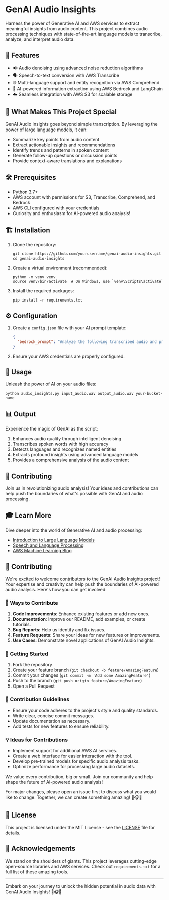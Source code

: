 # GenAI Audio Insights

Harness the power of Generative AI and AWS services to extract meaningful insights from audio content. This project combines audio processing techniques with state-of-the-art language models to transcribe, analyze, and interpret audio data.

## 🌟 Features

- 🔊 Audio denoising using advanced noise reduction algorithms
- 🗣️ Speech-to-text conversion with AWS Transcribe
- 🌐 Multi-language support and entity recognition via AWS Comprehend
- 🧠 AI-powered information extraction using AWS Bedrock and LangChain
- ☁️ Seamless integration with AWS S3 for scalable storage

## 🚀 What Makes This Project Special

GenAI Audio Insights goes beyond simple transcription. By leveraging the power of large language models, it can:

- Summarize key points from audio content
- Extract actionable insights and recommendations
- Identify trends and patterns in spoken content
- Generate follow-up questions or discussion points
- Provide context-aware translations and explanations

## 🛠️ Prerequisites

- Python 3.7+
- AWS account with permissions for S3, Transcribe, Comprehend, and Bedrock
- AWS CLI configured with your credentials
- Curiosity and enthusiasm for AI-powered audio analysis!

## 🏗️ Installation

1. Clone the repository:
   ```
   git clone https://github.com/yourusername/genai-audio-insights.git
   cd genai-audio-insights
   ```

2. Create a virtual environment (recommended):
   ```
   python -m venv venv
   source venv/bin/activate  # On Windows, use `venv\Scripts\activate`
   ```

3. Install the required packages:
   ```
   pip install -r requirements.txt
   ```

## ⚙️ Configuration

1. Create a `config.json` file with your AI prompt template:
   ```json
   {
     "bedrock_prompt": "Analyze the following transcribed audio and provide key insights: {text}"
   }
   ```

2. Ensure your AWS credentials are properly configured.

## 🎯 Usage

Unleash the power of AI on your audio files:

```
python audio_insights.py input_audio.wav output_audio.wav your-bucket-name
```

## 📊 Output

Experience the magic of GenAI as the script:
1. Enhances audio quality through intelligent denoising
2. Transcribes spoken words with high accuracy
3. Detects languages and recognizes named entities
4. Extracts profound insights using advanced language models
5. Provides a comprehensive analysis of the audio content

## 🤝 Contributing

Join us in revolutionizing audio analysis! Your ideas and contributions can help push the boundaries of what's possible with GenAI and audio processing.

## 🎓 Learn More

Dive deeper into the world of Generative AI and audio processing:
- [Introduction to Large Language Models](https://www.coursera.org/learn/introduction-to-large-language-models)
- [Speech and Language Processing](https://web.stanford.edu/~jurafsky/slp3/)
- [AWS Machine Learning Blog](https://aws.amazon.com/blogs/machine-learning/)

## 🤝 Contributing

We're excited to welcome contributors to the GenAI Audio Insights project! Your expertise and creativity can help push the boundaries of AI-powered audio analysis. Here's how you can get involved:

### 🌟 Ways to Contribute

1. **Code Improvements**: Enhance existing features or add new ones.
2. **Documentation**: Improve our README, add examples, or create tutorials.
3. **Bug Reports**: Help us identify and fix issues.
4. **Feature Requests**: Share your ideas for new features or improvements.
5. **Use Cases**: Demonstrate novel applications of GenAI Audio Insights.

### 🚀 Getting Started

1. Fork the repository
2. Create your feature branch (`git checkout -b feature/AmazingFeature`)
3. Commit your changes (`git commit -m 'Add some AmazingFeature'`)
4. Push to the branch (`git push origin feature/AmazingFeature`)
5. Open a Pull Request

### 📜 Contribution Guidelines

- Ensure your code adheres to the project's style and quality standards.
- Write clear, concise commit messages.
- Update documentation as necessary.
- Add tests for new features to ensure reliability.

### 💡 Ideas for Contributions

- Implement support for additional AWS AI services.
- Create a web interface for easier interaction with the tool.
- Develop pre-trained models for specific audio analysis tasks.
- Optimize performance for processing large audio datasets.

We value every contribution, big or small. Join our community and help shape the future of AI-powered audio analysis!

For major changes, please open an issue first to discuss what you would like to change. Together, we can create something amazing! 🚀🎧🤖

## 📜 License

This project is licensed under the MIT License - see the [LICENSE](LICENSE) file for details.

## 🙏 Acknowledgements

We stand on the shoulders of giants. This project leverages cutting-edge open-source libraries and AWS services. Check out `requirements.txt` for a full list of these amazing tools.

---

Embark on your journey to unlock the hidden potential in audio data with GenAI Audio Insights! 🚀🎧🤖
